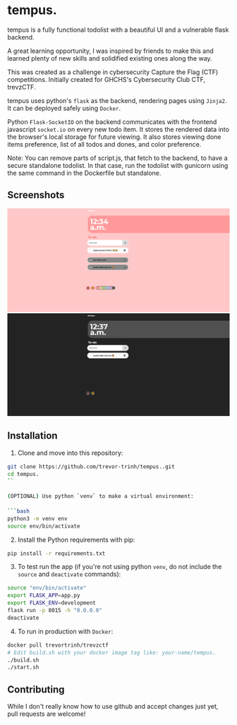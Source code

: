 # tempus.

tempus is a fully functional todolist with a beautiful UI and a vulnerable flask backend. 

A great learning opportunity, I was inspired by friends to make this and learned plenty of new skills and solidified existing ones along the way. 

This was created as a challenge in cybersecurity Capture the Flag (CTF) competitions. Initially created for GHCHS's Cybersecurity Club CTF, trevzCTF.

tempus uses python's `flask` as the backend, rendering pages using `Jinja2`. It can be deployed safely using `Docker`.

Python `Flask-SocketIO` on the backend communicates with the frontend javascript `socket.io` on every new todo item. It stores the rendered data into the browser's local storage for future viewing. It also stores viewing done items preference, list of all todos and dones, and color preference. 

Note: You can remove parts of script.js, that fetch to the backend, to have a secure standalone todolist. In that case, run the todolist with gunicorn using the same command in the Dockerfile but standalone. 

## Screenshots
![Salmon background showing finished tasks](assets/screenshot1.png?raw=true)
![Black background minimal](assets/screenshot2.png?raw=true)


## Installation

1. Clone and move into this repository:

```bash
git clone https://github.com/trevor-trinh/tempus..git
cd tempus.
``

(OPTIONAL) Use python `venv` to make a virtual environment:

```bash
python3 -m venv env
source env/bin/activate
```

2. Install the Python requirements with pip:

```bash
pip install -r requirements.txt
```

3. To test run the app (if you're not using python `venv`, do not include the `source` and `deactivate` commands):

```bash
source "env/bin/activate"
export FLASK_APP=app.py
export FLASK_ENV=development
flask run -p 8015 -h "0.0.0.0"
deactivate
```

4. To run in production with `Docker`:

```bash
docker pull trevortrinh/trevzctf
# Edit build.sh with your docker image tag like: your-name/tempus.
./build.sh
./start.sh
```


## Contributing
While I don't really know how to use github and accept changes just yet, pull requests are welcome!
